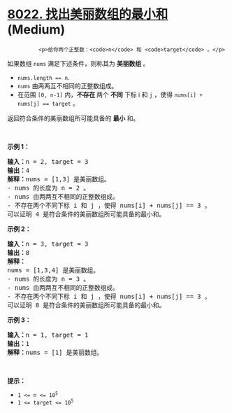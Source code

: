 # [8022. 找出美丽数组的最小和][link] (Medium)

[link]: https://leetcode.cn/contest/weekly-contest-360/problems/find-the-minimum-possible-sum-of-a-beautiful-array/


              <p>给你两个正整数：<code>n</code> 和 <code>target</code> 。</p>

<p>如果数组 <code>nums</code> 满足下述条件，则称其为 <strong>美丽数组</strong> 。</p>

<ul>
    <li><code>nums.length == n</code>.</li>
    <li><code>nums</code> 由两两互不相同的正整数组成。</li>
    <li>在范围 <code>[0, n-1]</code> 内，<strong>不存在 </strong>两个 <strong>不同</strong> 下标 <co
de>i</code> 和 <code>j</code> ，使得 <code>nums[i] + nums[j] == target</code> 。</li>
</ul>

<p>返回符合条件的美丽数组所可能具备的 <strong>最小</strong> 和。</p>

<p> </p>

<p><strong>示例 1：</strong></p>

<pre><strong>输入：</strong>n = 2, target = 3
<strong>输出：</strong>4
<strong>解释：</strong>nums = [1,3] 是美丽数组。
- nums 的长度为 n = 2 。
- nums 由两两互不相同的正整数组成。
- 不存在两个不同下标 i 和 j ，使得 nums[i] + nums[j] == 3 。
可以证明 4 是符合条件的美丽数组所可能具备的最小和。</pre>

<p><strong>示例 2：</strong></p>

<pre><strong>输入：</strong>n = 3, target = 3
<strong>输出：</strong>8
<strong>解释：</strong>
nums = [1,3,4] 是美丽数组。 
- nums 的长度为 n = 3 。 
- nums 由两两互不相同的正整数组成。 
- 不存在两个不同下标 i 和 j ，使得 nums[i] + nums[j] == 3 。
可以证明 8 是符合条件的美丽数组所可能具备的最小和。</pre>

<p><strong>示例 3：</strong></p>

<pre><strong>输入：</strong>n = 1, target = 1
<strong>输出：</strong>1
<strong>解释：</strong>nums = [1] 是美丽数组。
</pre>

<p> </p>

<p><strong>提示：</strong></p>

<ul>
    <li><code>1 &lt;= n &lt;= 10<sup>5</sup></code></li>
    <li><code>1 &lt;= target &lt;= 10<sup>5</sup></code></li>
</ul>

            
